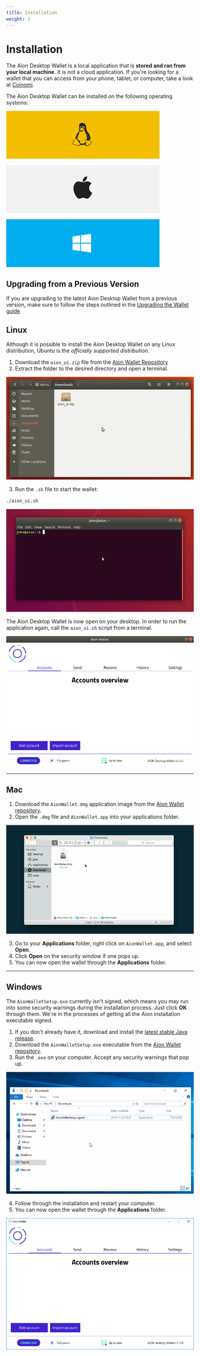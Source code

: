 ```yaml
---
title: Installation
weight: 1
---
```


# Installation

The Aion Desktop Wallet is a local application that is **stored and ran from your local machine**. It is not a cloud application. If you're looking for a wallet that you can access from your phone, tablet, or computer, take a look at [Coinomi](https://www.coinomi.com/en/).

The Aion Desktop Wallet can be installed on the following operating systems:

![Linux Logo](/tokens/aion-desktop-wallet/images/linux-icon.png)

![Apple Logo](/tokens/aion-desktop-wallet/images/apple-icon.png)

![Windows Logo](/tokens/aion-desktop-wallet/images/windows-icon.png)

## Upgrading from a Previous Version

If you are upgrading to the latest Aion Desktop Wallet from a previous version, make sure to follow the steps outlined in the [Upgrading the Wallet guide](https://docs.aion.network/docs/updating-the-wallet)

## Linux

Although it is possible to install the Aion Desktop Wallet on any Linux distribution, Ubuntu is the _officially supported distribution_.

1. Download the `aion_ui.zip` file from the [Aion Wallet Repository](https://github.com/aionnetwork/Desktop-Wallet/releases/)
2. Extract the folder to the desired directory and open a terminal.

![Unzip and opne a terminal](/tokens/aion-desktop-wallet/images/ubuntu-unzip-and-open-terminal.gif)

3. Run the `.sh` file to start the wallet:

```bash
./aion_ui.sh
```

![Run the Aion App](/tokens/aion-desktop-wallet/images/ubuntu-run-app.gif)

The Aion Desktop Wallet is now open on your desktop. In order to run the application again, call the `aion_ui.sh` script from a terminal.

![Aion Desktop Wallet in Ubuntu](/tokens/aion-desktop-wallet/images/ubuntu-aion-wallet.png)

---

## Mac

1. Download the `AionWallet.dmg` application image from the [Aion Wallet repository](https://github.com/aionnetwork/Desktop-Wallet/releases/).
2. Open the `.dmg` file and `AionWallet.app` into your applications folder.

![Opening the Aion Wallet DMG file](/tokens/aion-desktop-wallet/images/opening-the-aion-wallet-dmg-file.gif)

3. Go to your **Applications** folder, right click on `AionWallet.app`, and select **Open**.
4. Click **Open** on the security window if one pops up.
5. You can now open the wallet through the **Applications** folder.

---

## Windows

The `AionWalletSetup.exe` currently isn't signed, which means you may run into some security warnings during the installation process. Just click **OK** through them. We're in the processes of getting all the Aion installation executable signed.

1. If you don't already have it, download and install the [latest stable Java release](https://java.com/en/download/manual.jsp).
2. Download the `AionWalletSetup.exe` executable from the [Aion Wallet repository](https://github.com/aionnetwork/Desktop-Wallet/releases).
3. Run the `.exe` on your computer. Accept any security warnings that pop up.

![Install the Aion Desktop Wallet](/tokens/aion-desktop-wallet/images/windows-install-aion-wallet.gif)

4. Follow through the installation and restart your computer.
5. You can now open the wallet through the **Applications** folder.

![Aion Desktop Wallet on Windows](/tokens/aion-desktop-wallet/images/windows-aion-wallet.png)